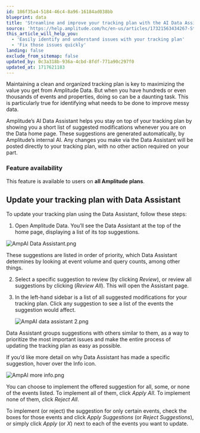 ```yaml
---
id: 186f35a4-5184-46c4-8a96-16184ad038bb
blueprint: data
title: 'Streamline and improve your tracking plan with the AI Data Assistant'
source: 'https://help.amplitude.com/hc/en-us/articles/17321563434267-Streamline-and-improve-your-tracking-plan-with-the-AI-Data-Assistant'
this_article_will_help_you:
  - 'Easily identify and understand issues with your tracking plan'
  - 'Fix those issues quickly'
landing: false
exclude_from_sitemap: false
updated_by: 0c3a318b-936a-4cbd-8fdf-771a90c297f0
updated_at: 1717621183
---
```

Maintaining a clean and organized tracking plan is key to maximizing the value you get from Amplitude Data. But when you have hundreds or even thousands of events and properties, doing so can be a daunting task. This is particularly true for identifying what needs to be done to improve messy data.

Amplitude’s AI Data Assistant helps you stay on top of your tracking plan by showing you a short list of suggested modifications whenever you are on the Data home page. These suggestions are generated automatically, by Amplitude’s internal AI. Any changes you make via the Data Assistant will be posted directly to your tracking plan, with no other action required on your part.

### Feature availability

This feature is available to users on **all Amplitude plans**.

## Update your tracking plan with Data Assistant

To update your tracking plan using the Data Assistant, follow these steps:

1. Open Amplitude Data. You’ll see the Data Assistant at the top of the home page, displaying a list of its top suggestions.  
  
![AmpAI Data Assistant.png](/docs/output/img/data/ampai-data-assistant-png.png)  
  
These suggestions are listed in order of priority, which Data Assistant determines by looking at event volume and query counts, among other things.

2. Select a specific suggestion to review (by clicking *Review*), or review all suggestions by clicking (*Review All*). This will open the Assistant page.
3. In the left-hand sidebar is a list of all suggested modifications for your tracking plan. Click any suggestion to see a list of the events the suggestion would affect.  
  
	![AmpAI data assistant 2.png](/output/img/data/ampai-data-assistant-2-png.png)

Data Assistant groups suggestions with others similar to them, as a way to prioritize the most important issues and make the entire process of updating the tracking plan as easy as possible.  
  
If you’d like more detail on why Data Assistant has made a specific suggestion, hover over the Info icon.  
  
![AmpAI more info.png](/docs/output/img/data/ampai-more-info-png.png)  
  
You can choose to implement the offered suggestion for all, some, or none of the events listed. To implement all of them, click *Apply All*. To implement none of them, click *Reject All*.  
  
To implement (or reject) the suggestion for only certain events, check the boxes for those events and click *Apply Suggestions* (or *Reject Suggestions*), or simply click *Apply* (or *X*) next to each of the events you want to update.